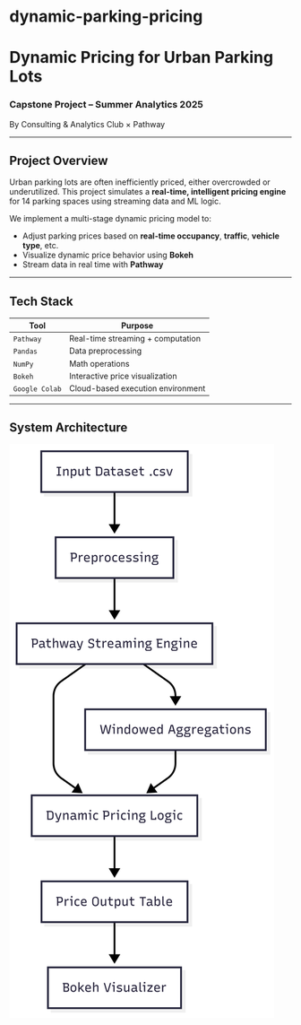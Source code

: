 # dynamic-parking-pricing
#  Dynamic Pricing for Urban Parking Lots

### Capstone Project – Summer Analytics 2025  
By Consulting & Analytics Club × Pathway

---

##  Project Overview

Urban parking lots are often inefficiently priced, either overcrowded or underutilized. This project simulates a **real-time, intelligent pricing engine** for 14 parking spaces using streaming data and ML logic.

We implement a multi-stage dynamic pricing model to:
- Adjust parking prices based on **real-time occupancy**, **traffic**, **vehicle type**, etc.
- Visualize dynamic price behavior using **Bokeh**
- Stream data in real time with **Pathway**

---

##  Tech Stack

| Tool       | Purpose                             |
|------------|-------------------------------------|
| `Pathway`  | Real-time streaming + computation   |
| `Pandas`   | Data preprocessing                  |
| `NumPy`    | Math operations                     |
| `Bokeh`    | Interactive price visualization     |
| `Google Colab` | Cloud-based execution environment  |

---

##  System Architecture
![Architecture Diagram](architecture.png)



